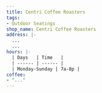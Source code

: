 ```yaml
---
title: Centri Coffee Roasters
tags:
- Outdoor Seatings
shop_name: Centri Coffee Roasters
address: |-
  ...
  ...
hours: |-
  | Days   | Time   |
  | ------ | ------ |
  | Monday-Sunday | 7a-8p |
coffee:
- "..."
---
```


